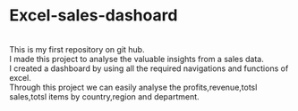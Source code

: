 # Excel-sales-dashoard 
<br>
This is my first repository on git hub.
<br>
I made this project to analyse the valuable insights from a sales data.
<br>
I created a dashboard by using all the required navigations and functions of excel.
<br>
Through this project we can easily analyse the profits,revenue,totsl sales,totsl items by country,region and department.
